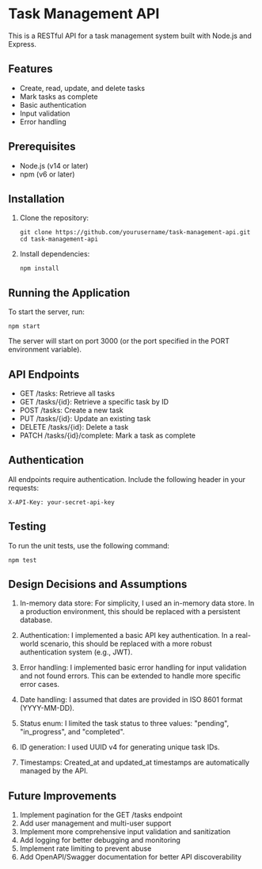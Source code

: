 # Task Management API

This is a RESTful API for a task management system built with Node.js and Express.

## Features

- Create, read, update, and delete tasks
- Mark tasks as complete
- Basic authentication
- Input validation
- Error handling

## Prerequisites

- Node.js (v14 or later)
- npm (v6 or later)

## Installation

1. Clone the repository:

   ```
   git clone https://github.com/yourusername/task-management-api.git
   cd task-management-api
   ```

2. Install dependencies:
   ```
   npm install
   ```

## Running the Application

To start the server, run:

```
npm start
```

The server will start on port 3000 (or the port specified in the PORT environment variable).

## API Endpoints

- GET /tasks: Retrieve all tasks
- GET /tasks/{id}: Retrieve a specific task by ID
- POST /tasks: Create a new task
- PUT /tasks/{id}: Update an existing task
- DELETE /tasks/{id}: Delete a task
- PATCH /tasks/{id}/complete: Mark a task as complete

## Authentication

All endpoints require authentication. Include the following header in your requests:

```
X-API-Key: your-secret-api-key
```

## Testing

To run the unit tests, use the following command:

```
npm test
```

## Design Decisions and Assumptions

1. In-memory data store: For simplicity, I used an in-memory data store. In a production environment, this should be replaced with a persistent database.

2. Authentication: I implemented a basic API key authentication. In a real-world scenario, this should be replaced with a more robust authentication system (e.g., JWT).

3. Error handling: I implemented basic error handling for input validation and not found errors. This can be extended to handle more specific error cases.

4. Date handling: I assumed that dates are provided in ISO 8601 format (YYYY-MM-DD).

5. Status enum: I limited the task status to three values: "pending", "in_progress", and "completed".

6. ID generation: I used UUID v4 for generating unique task IDs.

7. Timestamps: Created_at and updated_at timestamps are automatically managed by the API.

## Future Improvements

1. Implement pagination for the GET /tasks endpoint
2. Add user management and multi-user support
3. Implement more comprehensive input validation and sanitization
4. Add logging for better debugging and monitoring
5. Implement rate limiting to prevent abuse
6. Add OpenAPI/Swagger documentation for better API discoverability
